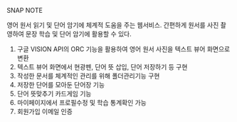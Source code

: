 SNAP NOTE
 
영어 원서 읽기 및 단어 암기에 체계적 도움을 주는 웹서비스.
간편하게 원서를 사진 촬영하여 문장 학습 및 단어 암기에 활용할 수 있다.


1. 구글 VISION API의 ORC 기능을 활용하여 영어 원서 사진을 텍스트 뷰어 화면으로 변환
2. 텍스트 뷰어 화면에서 현광펜, 단어 뜻 삽입, 단어 저장하기 등 구현
3. 작성한 문서를 체계적인 관리를 위해 폴더관리기능 구현
4. 저장한 단어를 모아둔 단어장 기능
5. 단어 뜻맞추기  카드게임 기능
6. 마이페이지에서 프로필수정  및 학습 통계확인 가능 
7. 회원가입 이메일 인증
